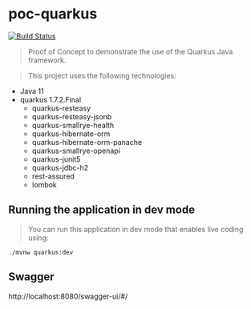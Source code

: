 # poc-quarkus

[![Build Status](https://travis-ci.org/joemccann/dillinger.svg?branch=master)](https://travis-ci.org/joemccann/dillinger)

> Proof of Concept to demonstrate the use of the Quarkus Java framework.

> This project uses the following technologies:

- Java 11
- quarkus 1.7.2.Final
    - quarkus-resteasy
    - quarkus-resteasy-jsonb
    - quarkus-smallrye-health
    - quarkus-hibernate-orm
    - quarkus-hibernate-orm-panache
    - quarkus-smallrye-openapi
    - quarkus-junit5
    - quarkus-jdbc-h2
    - rest-assured
    - lombok

## Running the application in dev mode

> You can run this application in dev mode that enables live coding using:
```
./mvnw quarkus:dev
```

## Swagger
http://localhost:8080/swagger-ui/#/

